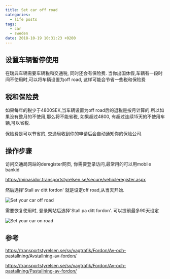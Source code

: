 ```yaml
---
title: Set car off road
categories:
  - life posts
tags:
  - car
  - sweden
date: 2018-10-19 10:31:23 +0200
---
```


## 设置车辆暂停使用

在瑞典车辆需要车辆税和交通税, 同时还会有保险费. 当你出国休假,车辆有一段时间不使用时,可以将车辆设置为off road, 这样可能会节省一些税和保险费

## 税和保险费

如果每年的税少于4800SEK,当车辆设置为off road后的退税是按月计算的.所以如果没有整月的不使用,那么将不能省税, 如果超过4800, 有超过连续15天的不使用车辆,可以省税.

保险费是可以节省的, 交通局收到你的申请后会自动通知你的保险公司.

## 操作步骤

访问交通局网站的deregister网页, 你需要登录访问,最常用的可以用mobile bankid

https://minasidor.transportstyrelsen.se/secure/vehicleregister.aspx

然后选择'Stall av ditt fordon' 就是设定off road,从当天开始.

![Set your car off road]({{site.url}}/post-images/set-car-off-road/set-car-off-road.PNG)

需要恢复使用时, 登录网站后选择'Stall pa ditt fordon'. 可以提前最多90天设定

![Set your car on road]({{site.url}}/post-images/set-car-off-road/set-car-on-road.PNG)


## 参考

https://transportstyrelsen.se/sv/vagtrafik/Fordon/Av-och-pastallning/Avstallning-av-fordon/


https://transportstyrelsen.se/sv/vagtrafik/Fordon/Av-och-pastallning/Pastallning-av-fordon/


